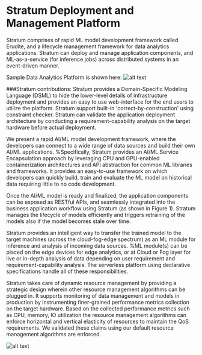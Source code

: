 # Stratum Deployment and Management Platform
Stratum comprises of rapid ML model development framework called Erudite, and a lifecycle management framework for data analytics applications. Stratum can deploy and manage application components, and ML-as-a-service (for inference jobs) across distributed systems in an event-driven manner. 


Sample Data Analytics Platform is shown here:
![alt text](https://github.com/doc-vu/Stratum/blob/master/png/ModelArch.png)

###Stratum contributions:
Stratum provides a Domain-Specific Modeling Language (DSML) to hide the lower-level details of infrastructure deployment and provides an easy to use web-interface for the end users to utilize the platform. Stratum support built-in 'correct-by-construction' using constraint checker. Stratum can validate the application deployment architecture by conducting a requirement-capability analysis on the target hardware before actual deployment.  
    
We present a rapid AI/ML model development framework, where the developers can connect to a wide range of data sources and build their own  AI/ML applications.  %Specifically, Stratum provides an AI/ML Service Encapsulation approach by leveraging CPU and  GPU-enabled containerization architectures and API abstraction for common ML libraries and frameworks. It provides an easy-to-use framework on which developers can quickly build, train and evaluate the ML model on historical data requiring little to no code development.
    
Once the AI/ML model is ready and finalized, the application components can be exposed as RESTful APIs, and seamlessly integrated into the business application workflow using Stratum (as shown in Figure 1). Stratum manages the lifecycle of models efficiently and triggers retraining of the models also if the model becomes stale over time.
    
 Stratum provides an intelligent way to transfer the trained model to the target machines (across the cloud-fog-edge spectrum) as an ML module for inference and analysis of incoming data sources. %ML module(s) can be placed on the edge devices for edge analytics, or at Cloud or Fog layer for live or in-depth analysis of data depending on user requirement and requirement-capability analysis. The serverless platform using declarative specifications handle all of these responsibilities.
    
Stratum takes care of dynamic resource management by providing a strategic design wherein other resource management algorithms can be plugged in.  It supports monitoring of data management and models in production by instrumenting finer-grained performance metrics collection on the target hardware.  Based on the collected performance metrics such as CPU, memory, IO utilization the resource management algorithms can enforce horizontal and vertical elasticity of resources to maintain the QoS requirements.  We validated these claims using our default resource management algorithms are enforced. 

![alt text](https://github.com/doc-vu/Stratum/blob/master/png/collaboration.png)


